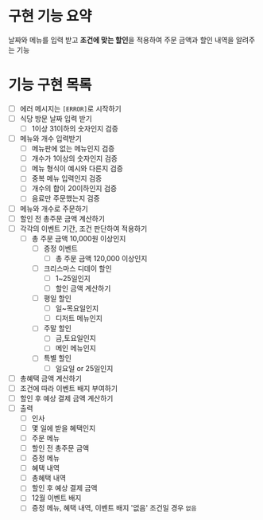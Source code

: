 # 구현 기능 요약

날짜와 메뉴를 입력 받고 **조건에 맞는 할인**을 적용하여 주문 금액과 할인 내역을 알려주는 기능

# 기능 구현 목록

- [ ] 에러 메시지는 `[ERROR]`로 시작하기
- [ ] 식당 방문 날짜 입력 받기
    - [ ] 1이상 31이하의 숫자인지 검증
- [ ] 메뉴와 개수 입력받기
    - [ ] 메뉴판에 없는 메뉴인지 검증
    - [ ] 개수가 1이상의 숫자인지 검증
    - [ ] 메뉴 형식이 예시와 다른지 검증
    - [ ] 중복 메뉴 입력인지 검증
    - [ ] 개수의 합이 20이하인지 검증
    - [ ] 음료만 주문했는지 검증
- [ ] 메뉴와 개수로 주문하기
- [ ] 할인 전 총주문 금액 계산하기
- [ ] 각각의 이벤트 기간, 조건 판단하여 적용하기
    - [ ] 총 주문 금액 10,000원 이상인지
        - [ ] 증정 이벤트
            - [ ] 총 주문 금액 120,000 이상인지
        - [ ] 크리스마스 디데이 할인
            - [ ] 1~25일인지
            - [ ] 할인 금액 계산하기
        - [ ] 평일 할인
            - [ ] 일~목요일인지
            - [ ] 디저트 메뉴인지
        - [ ] 주말 할인
            - [ ] 금,토요일인지
            - [ ] 메인 메뉴인지
        - [ ] 특별 할인
            - [ ] 일요일 or 25일인지
- [ ] 총혜택 금액 계산하기
- [ ] 조건에 따라 이벤트 배지 부여하기
- [ ] 할인 후 예상 결제 금액 계산하기
- [ ] 출력
    - [ ] 인사
    - [ ] 몇 일에 받을 혜택인지
    - [ ] 주문 메뉴
    - [ ] 할인 전 총주문 금액
    - [ ] 증정 메뉴
    - [ ] 혜택 내역
    - [ ] 총혜택 내역
    - [ ] 할인 후 예상 결제 금액
    - [ ] 12월 이벤트 배지
    - [ ] 증정 메뉴, 혜택 내역, 이벤트 배지 '없음' 조건일 경우 `없음`